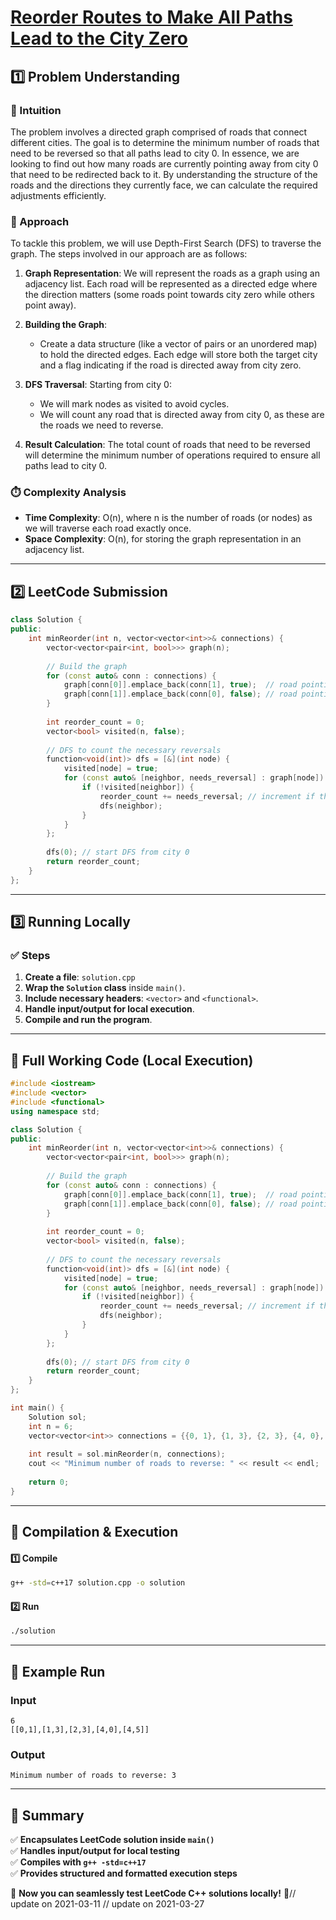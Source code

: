# **[Reorder Routes to Make All Paths Lead to the City Zero](https://leetcode.com/problems/reorder-routes-to-make-all-paths-lead-to-the-city-zero/description/)**  

## **1️⃣ Problem Understanding**  
### **📌 Intuition**  
The problem involves a directed graph comprised of roads that connect different cities. The goal is to determine the minimum number of roads that need to be reversed so that all paths lead to city 0. In essence, we are looking to find out how many roads are currently pointing away from city 0 that need to be redirected back to it. By understanding the structure of the roads and the directions they currently face, we can calculate the required adjustments efficiently.

### **🚀 Approach**  
To tackle this problem, we will use Depth-First Search (DFS) to traverse the graph. The steps involved in our approach are as follows:

1. **Graph Representation**: We will represent the roads as a graph using an adjacency list. Each road will be represented as a directed edge where the direction matters (some roads point towards city zero while others point away).

2. **Building the Graph**:
   - Create a data structure (like a vector of pairs or an unordered map) to hold the directed edges. Each edge will store both the target city and a flag indicating if the road is directed away from city zero.

3. **DFS Traversal**: Starting from city 0:
   - We will mark nodes as visited to avoid cycles.
   - We will count any road that is directed away from city 0, as these are the roads we need to reverse.
  
4. **Result Calculation**: The total count of roads that need to be reversed will determine the minimum number of operations required to ensure all paths lead to city 0.

### **⏱️ Complexity Analysis**  
- **Time Complexity**: O(n), where n is the number of roads (or nodes) as we will traverse each road exactly once.
- **Space Complexity**: O(n), for storing the graph representation in an adjacency list.

---  

## **2️⃣ LeetCode Submission**  
```cpp
class Solution {
public:
    int minReorder(int n, vector<vector<int>>& connections) {
        vector<vector<pair<int, bool>>> graph(n);
        
        // Build the graph
        for (const auto& conn : connections) {
            graph[conn[0]].emplace_back(conn[1], true);  // road pointing away from city 0
            graph[conn[1]].emplace_back(conn[0], false); // road pointing towards city 0
        }
        
        int reorder_count = 0;
        vector<bool> visited(n, false);
        
        // DFS to count the necessary reversals
        function<void(int)> dfs = [&](int node) {
            visited[node] = true;
            for (const auto& [neighbor, needs_reversal] : graph[node]) {
                if (!visited[neighbor]) {
                    reorder_count += needs_reversal; // increment if the road needs to be reversed
                    dfs(neighbor);
                }
            }
        };
        
        dfs(0); // start DFS from city 0
        return reorder_count;
    }
};
```  

---  

## **3️⃣ Running Locally**  
### **✅ Steps**  
1. **Create a file**: `solution.cpp`  
2. **Wrap the `Solution` class** inside `main()`.  
3. **Include necessary headers**: `<vector>` and `<functional>`.  
4. **Handle input/output for local execution**.  
5. **Compile and run the program**.  

---  

## **📝 Full Working Code (Local Execution)**  
```cpp
#include <iostream>
#include <vector>
#include <functional>
using namespace std;

class Solution {
public:
    int minReorder(int n, vector<vector<int>>& connections) {
        vector<vector<pair<int, bool>>> graph(n);
        
        // Build the graph
        for (const auto& conn : connections) {
            graph[conn[0]].emplace_back(conn[1], true);  // road pointing away from city 0
            graph[conn[1]].emplace_back(conn[0], false); // road pointing towards city 0
        }
        
        int reorder_count = 0;
        vector<bool> visited(n, false);
        
        // DFS to count the necessary reversals
        function<void(int)> dfs = [&](int node) {
            visited[node] = true;
            for (const auto& [neighbor, needs_reversal] : graph[node]) {
                if (!visited[neighbor]) {
                    reorder_count += needs_reversal; // increment if the road needs to be reversed
                    dfs(neighbor);
                }
            }
        };
        
        dfs(0); // start DFS from city 0
        return reorder_count;
    }
};

int main() {
    Solution sol;
    int n = 6;
    vector<vector<int>> connections = {{0, 1}, {1, 3}, {2, 3}, {4, 0}, {4, 5}};
    
    int result = sol.minReorder(n, connections);
    cout << "Minimum number of roads to reverse: " << result << endl;
    
    return 0;
}
```  

---  

## **🔧 Compilation & Execution**  
#### **1️⃣ Compile**  
```bash
g++ -std=c++17 solution.cpp -o solution
```  

#### **2️⃣ Run**  
```bash
./solution
```  

---  

## **🎯 Example Run**  
### **Input**  
```
6
[[0,1],[1,3],[2,3],[4,0],[4,5]]
```  
### **Output**  
```
Minimum number of roads to reverse: 3
```  

---  

## **📌 Summary**  
✅ **Encapsulates LeetCode solution inside `main()`**  
✅ **Handles input/output for local testing**  
✅ **Compiles with `g++ -std=c++17`**  
✅ **Provides structured and formatted execution steps**  

🚀 **Now you can seamlessly test LeetCode C++ solutions locally!** 🚀// update on 2021-03-11
// update on 2021-03-27
